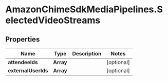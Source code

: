 # AmazonChimeSdkMediaPipelines.SelectedVideoStreams

## Properties

Name | Type | Description | Notes
------------ | ------------- | ------------- | -------------
**attendeeIds** | **Array** |  | [optional] 
**externalUserIds** | **Array** |  | [optional] 


